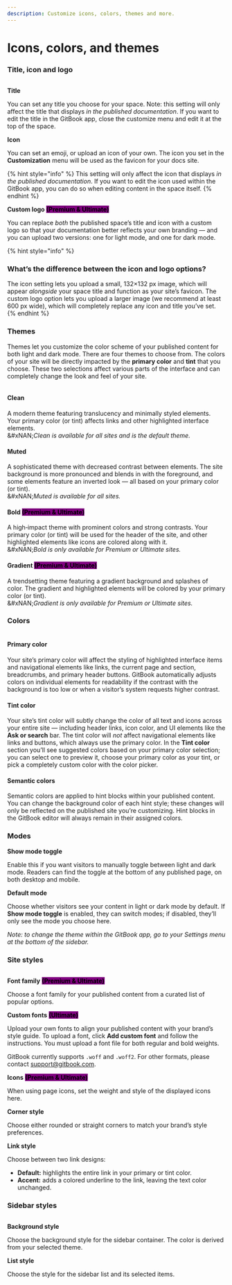 ```yaml
---
description: Customize icons, colors, themes and more.
---
```


# Icons, colors, and themes

### Title, icon and logo

<figure><img src="../../.gitbook/assets/21_04_25_customization_title.svg" alt=""><figcaption></figcaption></figure>

**Title**

You can set any title you choose for your space. Note: this setting will only affect the title that displays _in the published documentation_. If you want to edit the title in the GitBook app, close the customize menu and edit it at the top of the space.

**Icon**

You can set an emoji, or upload an icon of your own. The icon you set in the **Customization** menu will be used as the favicon for your docs site.

{% hint style="info" %}
This setting will only affect the icon that displays _in the published documentation_. If you want to edit the icon used within the GitBook app, you can do so when editing content in the space itself.
{% endhint %}

**Custom logo** <mark style="background-color:purple;">**(Premium & Ultimate)**</mark>

You can replace _both_ the published space’s title and icon with a custom logo so that your documentation better reflects your own branding — and you can upload two versions: one for light mode, and one for dark mode.

{% hint style="info" %}
### What’s the difference between the icon and logo options?

The icon setting lets you upload a small, 132×132 px image, which will appear _alongside_ your space title and function as your site’s favicon. The custom logo option lets you upload a larger image (we recommend at least 600 px wide), which will completely replace any icon and title you’ve set.
{% endhint %}

### Themes

Themes let you customize the color scheme of your published content for both light and dark mode. There are four themes to choose from. The colors of your site will be directly impacted by the **primary color** and **tint** that you choose. These two selections affect various parts of the interface and can completely change the look and feel of your site.

<figure><img src="../../.gitbook/assets/21_04_25_customization_themes (1).svg" alt=""><figcaption></figcaption></figure>

#### Clean

A modern theme featuring translucency and minimally styled elements. Your primary color (or tint) affects links and other highlighted interface elements.\
&#xNAN;_&#x43;lean is available for all sites and is the default theme._

#### Muted

A sophisticated theme with decreased contrast between elements. The site background is more pronounced and blends in with the foreground, and some elements feature an inverted look — all based on your primary color (or tint).\
&#xNAN;_&#x4D;uted is available for all sites._

#### Bold <mark style="background-color:purple;">**(Premium & Ultimate)**</mark>

A high‑impact theme with prominent colors and strong contrasts. Your primary color (or tint) will be used for the header of the site, and other highlighted elements like icons are colored along with it.\
&#xNAN;_&#x42;old is only available for Premium or Ultimate sites._

#### Gradient <mark style="background-color:purple;">**(Premium & Ultimate)**</mark>

A trendsetting theme featuring a gradient background and splashes of color. The gradient and highlighted elements will be colored by your primary color (or tint).\
&#xNAN;_&#x47;radient is only available for Premium or Ultimate sites._

### Colors

<figure><img src="../../.gitbook/assets/21_04_25_customization_colors.svg" alt=""><figcaption></figcaption></figure>

#### Primary color

Your site’s primary color will affect the styling of highlighted interface items and navigational elements like links, the current page and section, breadcrumbs, and primary header buttons. GitBook automatically adjusts colors on individual elements for readability if the contrast with the background is too low or when a visitor’s system requests higher contrast.

#### Tint color

Your site’s tint color will subtly change the color of all text and icons across your entire site — including header links, icon color, and UI elements like the **Ask or search** bar. The tint color will _not_ affect navigational elements like links and buttons, which always use the primary color. In the **Tint color** section you’ll see suggested colors based on your primary color selection; you can select one to preview it, choose your primary color as your tint, or pick a completely custom color with the color picker.

#### Semantic colors

Semantic colors are applied to hint blocks within your published content. You can change the background color of each hint style; these changes will only be reflected on the published site you’re customizing. Hint blocks in the GitBook editor will always remain in their assigned colors.

### Modes

**Show mode toggle**

Enable this if you want visitors to manually toggle between light and dark mode. Readers can find the toggle at the bottom of any published page, on both desktop and mobile.

**Default mode**

Choose whether visitors see your content in light or dark mode by default. If **Show mode toggle** is enabled, they can switch modes; if disabled, they’ll only see the mode you choose here.

_Note: to change the theme within the GitBook app, go to your Settings menu at the bottom of the sidebar._

### Site styles

<figure><img src="../../.gitbook/assets/21_04_25_customization_site_styles.svg" alt=""><figcaption></figcaption></figure>

**Font family** <mark style="background-color:purple;">**(Premium & Ultimate)**</mark>

Choose a font family for your published content from a curated list of popular options.

**Custom fonts** <mark style="background-color:purple;">**(Ultimate)**</mark>

Upload your own fonts to align your published content with your brand’s style guide. To upload a font, click **Add custom font** and follow the instructions. You must upload a font file for both regular and bold weights.&#x20;

GitBook currently supports `.woff` and `.woff2`. For other formats, please contact [support@gitbook.com](mailto:support@gitbook.com).

**Icons** <mark style="background-color:purple;">**(Premium & Ultimate)**</mark>

When using page icons, set the weight and style of the displayed icons here.

**Corner style**

Choose either rounded or straight corners to match your brand’s style preferences.

**Link style**

Choose between two link designs:

* **Default:** highlights the entire link in your primary or tint color.
* **Accent:** adds a colored underline to the link, leaving the text color unchanged.

### Sidebar styles

<figure><img src="../../.gitbook/assets/21_04_25_customization_sidebar (1).svg" alt=""><figcaption></figcaption></figure>

**Background style**

Choose the background style for the sidebar container. The color is derived from your selected theme.

**List style**

Choose the style for the sidebar list and its selected items.
